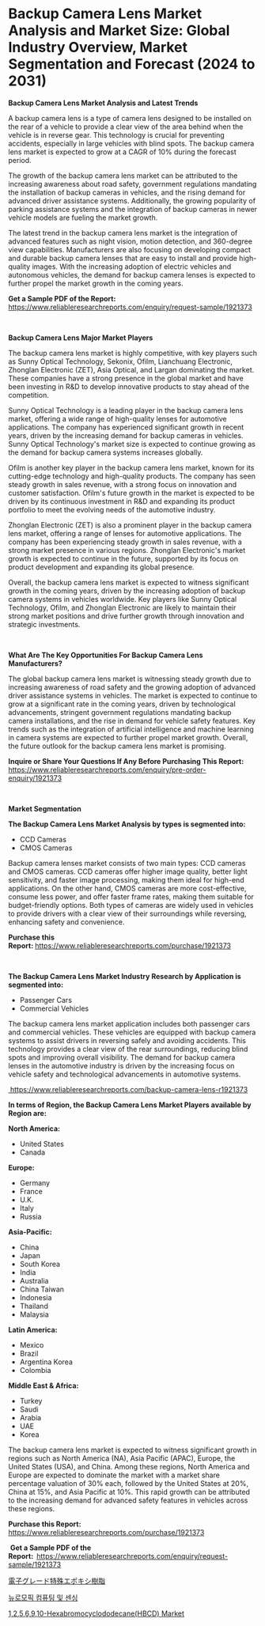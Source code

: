 <p><h1>Backup Camera Lens Market Analysis and Market Size: Global Industry Overview, Market Segmentation and Forecast (2024 to 2031)</h1></p><p><strong>Backup Camera Lens Market Analysis and Latest Trends</strong></p>
<p><p>A backup camera lens is a type of camera lens designed to be installed on the rear of a vehicle to provide a clear view of the area behind when the vehicle is in reverse gear. This technology is crucial for preventing accidents, especially in large vehicles with blind spots. The backup camera lens market is expected to grow at a CAGR of 10% during the forecast period.</p><p>The growth of the backup camera lens market can be attributed to the increasing awareness about road safety, government regulations mandating the installation of backup cameras in vehicles, and the rising demand for advanced driver assistance systems. Additionally, the growing popularity of parking assistance systems and the integration of backup cameras in newer vehicle models are fueling the market growth.</p><p>The latest trend in the backup camera lens market is the integration of advanced features such as night vision, motion detection, and 360-degree view capabilities. Manufacturers are also focusing on developing compact and durable backup camera lenses that are easy to install and provide high-quality images. With the increasing adoption of electric vehicles and autonomous vehicles, the demand for backup camera lenses is expected to further propel the market growth in the coming years.</p></p>
<p><strong>Get a Sample PDF of the Report:&nbsp;</strong> <a href="https://www.reliableresearchreports.com/enquiry/request-sample/1921373">https://www.reliableresearchreports.com/enquiry/request-sample/1921373</a></p>
<p>&nbsp;</p>
<p><strong>Backup Camera Lens Major Market Players</strong></p>
<p><p>The backup camera lens market is highly competitive, with key players such as Sunny Optical Technology, Sekonix, Ofilm, Lianchuang Electronic, Zhonglan Electronic (ZET), Asia Optical, and Largan dominating the market. These companies have a strong presence in the global market and have been investing in R&D to develop innovative products to stay ahead of the competition.</p><p>Sunny Optical Technology is a leading player in the backup camera lens market, offering a wide range of high-quality lenses for automotive applications. The company has experienced significant growth in recent years, driven by the increasing demand for backup cameras in vehicles. Sunny Optical Technology's market size is expected to continue growing as the demand for backup camera systems increases globally.</p><p>Ofilm is another key player in the backup camera lens market, known for its cutting-edge technology and high-quality products. The company has seen steady growth in sales revenue, with a strong focus on innovation and customer satisfaction. Ofilm's future growth in the market is expected to be driven by its continuous investment in R&D and expanding its product portfolio to meet the evolving needs of the automotive industry.</p><p>Zhonglan Electronic (ZET) is also a prominent player in the backup camera lens market, offering a range of lenses for automotive applications. The company has been experiencing steady growth in sales revenue, with a strong market presence in various regions. Zhonglan Electronic's market growth is expected to continue in the future, supported by its focus on product development and expanding its global presence.</p><p>Overall, the backup camera lens market is expected to witness significant growth in the coming years, driven by the increasing adoption of backup camera systems in vehicles worldwide. Key players like Sunny Optical Technology, Ofilm, and Zhonglan Electronic are likely to maintain their strong market positions and drive further growth through innovation and strategic investments.</p></p>
<p>&nbsp;</p>
<p><strong>What Are The Key Opportunities For Backup Camera Lens Manufacturers?</strong></p>
<p><p>The global backup camera lens market is witnessing steady growth due to increasing awareness of road safety and the growing adoption of advanced driver assistance systems in vehicles. The market is expected to continue to grow at a significant rate in the coming years, driven by technological advancements, stringent government regulations mandating backup camera installations, and the rise in demand for vehicle safety features. Key trends such as the integration of artificial intelligence and machine learning in camera systems are expected to further propel market growth. Overall, the future outlook for the backup camera lens market is promising.</p></p>
<p><strong>Inquire or Share Your Questions If Any Before Purchasing This Report:</strong> <a href="https://www.reliableresearchreports.com/enquiry/pre-order-enquiry/1921373">https://www.reliableresearchreports.com/enquiry/pre-order-enquiry/1921373</a></p>
<p>&nbsp;</p>
<p><strong>Market Segmentation</strong></p>
<p><strong>The Backup Camera Lens Market Analysis by types is segmented into:</strong></p>
<p><ul><li>CCD Cameras</li><li>CMOS Cameras</li></ul></p>
<p><p>Backup camera lenses market consists of two main types: CCD cameras and CMOS cameras. CCD cameras offer higher image quality, better light sensitivity, and faster image processing, making them ideal for high-end applications. On the other hand, CMOS cameras are more cost-effective, consume less power, and offer faster frame rates, making them suitable for budget-friendly options. Both types of cameras are widely used in vehicles to provide drivers with a clear view of their surroundings while reversing, enhancing safety and convenience.</p></p>
<p><strong>Purchase this Report:&nbsp;</strong><a href="https://www.reliableresearchreports.com/purchase/1921373">https://www.reliableresearchreports.com/purchase/1921373</a></p>
<p>&nbsp;</p>
<p><strong>The Backup Camera Lens Market Industry Research by Application is segmented into:</strong></p>
<p><ul><li>Passenger Cars</li><li>Commercial Vehicles</li></ul></p>
<p><p>The backup camera lens market application includes both passenger cars and commercial vehicles. These vehicles are equipped with backup camera systems to assist drivers in reversing safely and avoiding accidents. This technology provides a clear view of the rear surroundings, reducing blind spots and improving overall visibility. The demand for backup camera lenses in the automotive industry is driven by the increasing focus on vehicle safety and technological advancements in automotive systems.</p></p>
<p><a href="https://www.reliableresearchreports.com/backup-camera-lens-r1921373">&nbsp;https://www.reliableresearchreports.com/backup-camera-lens-r1921373</a></p>
<p><strong>In terms of Region, the Backup Camera Lens Market Players available by Region are:</strong></p>
<p>
    <p> <strong> North America: </strong>
        <ul>
            <li>United States</li>
            <li>Canada</li>
        </ul>
        </p> 
    <p> <strong> Europe: </strong>
        <ul>
            <li>Germany</li>
            <li>France</li>
            <li>U.K.</li>
            <li>Italy</li>
            <li>Russia</li>
        </ul>
        </p> 
    <p> <strong> Asia-Pacific: </strong>
        <ul>
            <li>China</li>
            <li>Japan</li>
            <li>South Korea</li>
            <li>India</li>
            <li>Australia</li>
            <li>China Taiwan</li>
            <li>Indonesia</li>
            <li>Thailand</li>
            <li>Malaysia</li>
        </ul>
        </p> 
    <p> <strong> Latin America: </strong>
        <ul>
            <li>Mexico</li>
            <li>Brazil</li>
            <li>Argentina Korea</li>
            <li>Colombia</li>
        </ul>
        </p> 
    <p> <strong> Middle East & Africa: </strong>
        <ul>
            <li>Turkey</li>
            <li>Saudi</li>
            <li>Arabia</li>
            <li>UAE</li>
            <li>Korea</li>
        </ul>
    </p>
    </p>
<p><p>The backup camera lens market is expected to witness significant growth in regions such as North America (NA), Asia Pacific (APAC), Europe, the United States (USA), and China. Among these regions, North America and Europe are expected to dominate the market with a market share percentage valuation of 30% each, followed by the United States at 20%, China at 15%, and Asia Pacific at 10%. This rapid growth can be attributed to the increasing demand for advanced safety features in vehicles across these regions.</p></p>
<p><strong>Purchase this Report: </strong><a href="https://www.reliableresearchreports.com/purchase/1921373">https://www.reliableresearchreports.com/purchase/1921373</a></p>
<p>&nbsp;<strong>Get a Sample PDF of the Report:&nbsp;&nbsp;</strong><a href="https://www.reliableresearchreports.com/enquiry/request-sample/1921373">https://www.reliableresearchreports.com/enquiry/request-sample/1921373</a></p>
<p><strong></strong></p>
<p><p><a href="https://medium.com/@pedrogers56456/%E3%82%B0%E3%83%AD%E3%83%BC%E3%83%90%E3%83%AB%E9%9B%BB%E5%AD%90%E3%82%B0%E3%83%AC%E3%83%BC%E3%83%89%E7%89%B9%E6%AE%8A%E3%82%A8%E3%83%9D%E3%82%AD%E3%82%B7%E6%A8%B9%E8%84%82%E6%A5%AD%E7%95%8C-%E3%82%BF%E3%82%A4%E3%83%97-%E3%82%A2%E3%83%97%E3%83%AA%E3%82%B1%E3%83%BC%E3%82%B7%E3%83%A7%E3%83%B3-%E5%B8%82%E5%A0%B4%E3%83%97%E3%83%AC%E3%83%BC%E3%83%A4%E3%83%BC-%E5%9C%B0%E5%9F%9F%E5%88%A5%E6%88%90%E9%95%B7%E5%88%86%E6%9E%90-%E3%81%8A%E3%82%88%E3%81%B3%E5%B0%86%E6%9D%A5%E3%82%B7%E3%83%8A%E3%83%AA%E3%82%AA-2024%E5%B9%B4-2031%E5%B9%B4-c6978a407266">電子グレード特殊エポキシ樹脂</a></p><p><a href="https://medium.com/@sergioagasta_31871/%EC%8B%A0%EA%B2%BD-%ED%98%95%ED%83%9C-%EA%B3%84%EC%82%B0-%EB%B0%8F-%EA%B0%90%EC%A7%80-%EC%8B%9C%EC%9E%A5-%EC%A0%90%EC%9C%A0%EC%9C%A8-%EB%B0%8F-%EA%B2%BD%EC%9F%81-%ED%92%8D%EA%B2%BD%EC%97%90-%EB%8C%80%ED%95%9C-%ED%86%B5%EC%B0%B0%EB%A0%A5%EC%9D%80-2024%EB%85%84%EB%B6%80%ED%84%B0-2031%EB%85%84%EA%B9%8C%EC%A7%80%EC%9D%98-%EA%B8%B0%EA%B0%84-%EB%8F%99%EC%95%88%EC%9E%85%EB%8B%88%EB%8B%A4-6c0e2a72a9f3">뉴로모픽 컴퓨팅 및 센싱</a></p><p><a href="https://github.com/indrystar/Market-Research-Report-List-3/blob/main/1256910-hexabromocyclododecanehbcd-market.md">1,2,5,6,9,10-Hexabromocyclododecane(HBCD) Market</a></p></p>